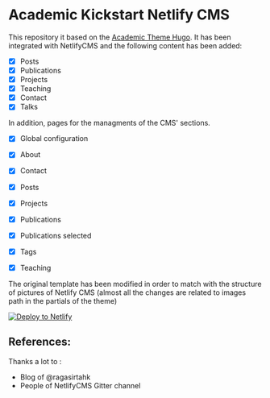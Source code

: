 # Academic Kickstart Netlify CMS

This repository it based on the [Academic Theme Hugo](https://github.com/gcushen/hugo-academic). It has been integrated with NetlifyCMS and the following content has been added:

- [x] Posts
- [x] Publications
- [x] Projects 
- [x] Teaching
- [x] Contact
- [x] Talks

In addition, pages for the managments of the CMS' sections.


- [x] Global configuration
- [x] About
- [x] Contact
- [x] Posts
- [x] Projects
- [x] Publications
- [x] Publications selected
- [x] Tags
- [x] Teaching


The original template has been modified in order to match with the structure of pictures of Netlify CMS (almost all the changes are related to images path in the partials of the theme)



[![Deploy to Netlify](https://www.netlify.com/img/deploy/button.svg)](https://app.netlify.com/start/deploy?repository=https://github.com/elloza/academic-kickstart-netlify-cms)


## References:

Thanks a lot to :

* Blog of @ragasirtahk
* People of NetlifyCMS Gitter channel